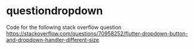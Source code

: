 # questiondropdown

Code for the following stack overflow question https://stackoverflow.com/questions/70958252/flutter-dropdown-button-and-dropdown-handler-different-size
